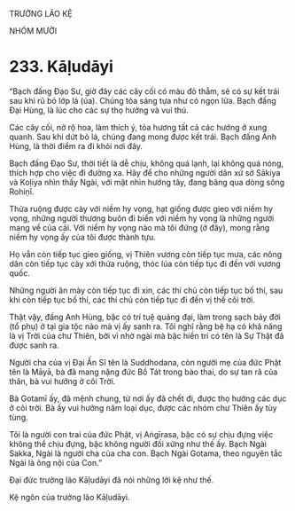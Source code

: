 TRƯỞNG LÃO KỆ

NHÓM MƯỜI

# 233. Kāḷudāyi

“Bạch đấng Đạo Sư, giờ đây các cây cối có màu đỏ thẫm, sẽ có sự kết trái sau khi rũ bỏ lớp lá (úa). Chúng tỏa sáng tựa như có ngọn lửa. Bạch đấng Đại Hùng, là lúc cho các sự thọ hưởng và vui thú.

Các cây cối, nở rộ hoa, làm thích ý, tỏa hương tất cả các hướng ở xung quanh. Sau khi dứt bỏ lá, chúng đang mong được kết trái. Bạch đấng Anh Hùng, là thời điểm ra đi khỏi nơi đây.

Bạch đấng Đạo Sư, thời tiết là dễ chịu, không quá lạnh, lại không quá nóng, thích hợp cho việc đi đường xa. Hãy để cho những người dân xứ sở Sākiya và Koḷiya nhìn thấy Ngài, với mặt nhìn hướng tây, đang băng qua dòng sông Rohiṇī.

Thửa ruộng được cày với niềm hy vọng, hạt giống được gieo với niềm hy vọng, những người thương buôn đi biển với niềm hy vọng là những người mang về của cải. Với niềm hy vọng nào mà tôi đứng (ở đây), mong rằng niềm hy vọng ấy của tôi được thành tựu.

Họ vẫn còn tiếp tục gieo giống, vị Thiên vương còn tiếp tục mưa, các nông dân còn tiếp tục cày xới thửa ruộng, thóc lúa còn tiếp tục đi đến với vương quốc.

Những người ăn mày còn tiếp tục đi xin, các thí chủ còn tiếp tục bố thí, sau khi còn tiếp tục bố thí, các thí chủ còn tiếp tục đi đến vị thế cõi trời.

Thật vậy, đấng Anh Hùng, bậc có trí tuệ quảng đại, làm trong sạch bảy đời (tổ phụ) ở tại gia tộc nào mà vị ấy sanh ra. Tôi nghĩ rằng bệ hạ có khả năng là vị Trời của chư Thiên, bởi vì nhờ ngài mà bậc hiền trí có tên là Sự Thật đã được sanh ra.

Người cha của vị Đại Ấn Sĩ tên là Suddhodana, còn người mẹ của đức Phật tên là Māyā, bà đã mang nặng đức Bồ Tát trong bào thai, do sự tan rã của thân, bà vui hưởng ở cõi Trời.

Bà Gotamī ấy, đã mệnh chung, từ nơi ấy đã chết đi, được thọ hưởng các dục ở cõi trời. Bà ấy vui hưởng năm loại dục, được các nhóm chư Thiên ấy tùy tùng.

Tôi là người con trai của đức Phật, vị Aṅgīrasa, bậc có sự chịu đựng việc không thể chịu đựng, bậc không người đối xứng như thế ấy. Bạch Ngài Sakka, Ngài là người cha của cha con. Bạch Ngài Gotama, theo nguyên tắc Ngài là ông nội của Con.”

Đại đức trưởng lão Kāḷudāyi đã nói những lời kệ như thế.

Kệ ngôn của trưởng lão Kāḷudāyi.
